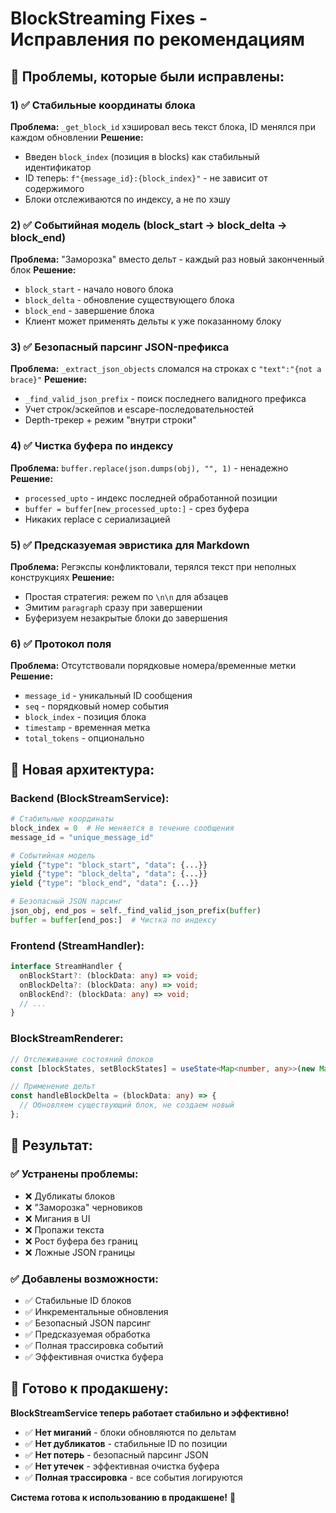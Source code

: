 # BlockStreaming Fixes - Исправления по рекомендациям

## 🎯 **Проблемы, которые были исправлены:**

### 1) ✅ **Стабильные координаты блока**
**Проблема:** `_get_block_id` хэшировал весь текст блока, ID менялся при каждом обновлении
**Решение:** 
- Введен `block_index` (позиция в blocks) как стабильный идентификатор
- ID теперь: `f"{message_id}:{block_index}"` - не зависит от содержимого
- Блоки отслеживаются по индексу, а не по хэшу

### 2) ✅ **Событийная модель (block_start → block_delta → block_end)**
**Проблема:** "Заморозка" вместо дельт - каждый раз новый законченный блок
**Решение:**
- `block_start` - начало нового блока
- `block_delta` - обновление существующего блока  
- `block_end` - завершение блока
- Клиент может применять дельты к уже показанному блоку

### 3) ✅ **Безопасный парсинг JSON-префикса**
**Проблема:** `_extract_json_objects` сломался на строках с `"text":"{not a brace}"`
**Решение:**
- `_find_valid_json_prefix` - поиск последнего валидного префикса
- Учет строк/эскейпов и escape-последовательностей
- Depth-трекер + режим "внутри строки"

### 4) ✅ **Чистка буфера по индексу**
**Проблема:** `buffer.replace(json.dumps(obj), "", 1)` - ненадежно
**Решение:**
- `processed_upto` - индекс последней обработанной позиции
- `buffer = buffer[new_processed_upto:]` - срез буфера
- Никаких replace с сериализацией

### 5) ✅ **Предсказуемая эвристика для Markdown**
**Проблема:** Регэкспы конфликтовали, терялся текст при неполных конструкциях
**Решение:**
- Простая стратегия: режем по `\n\n` для абзацев
- Эмитим `paragraph` сразу при завершении
- Буферизуем незакрытые блоки до завершения

### 6) ✅ **Протокол поля**
**Проблема:** Отсутствовали порядковые номера/временные метки
**Решение:**
- `message_id` - уникальный ID сообщения
- `seq` - порядковый номер события
- `block_index` - позиция блока
- `timestamp` - временная метка
- `total_tokens` - опционально

## 🔧 **Новая архитектура:**

### Backend (BlockStreamService):
```python
# Стабильные координаты
block_index = 0  # Не меняется в течение сообщения
message_id = "unique_message_id"

# Событийная модель
yield {"type": "block_start", "data": {...}}
yield {"type": "block_delta", "data": {...}}  
yield {"type": "block_end", "data": {...}}

# Безопасный JSON парсинг
json_obj, end_pos = self._find_valid_json_prefix(buffer)
buffer = buffer[end_pos:]  # Чистка по индексу
```

### Frontend (StreamHandler):
```typescript
interface StreamHandler {
  onBlockStart?: (blockData: any) => void;
  onBlockDelta?: (blockData: any) => void;
  onBlockEnd?: (blockData: any) => void;
  // ...
}
```

### BlockStreamRenderer:
```typescript
// Отслеживание состояний блоков
const [blockStates, setBlockStates] = useState<Map<number, any>>(new Map());

// Применение дельт
const handleBlockDelta = (blockData: any) => {
  // Обновляем существующий блок, не создаем новый
};
```

## 🚀 **Результат:**

### ✅ **Устранены проблемы:**
- ❌ Дубликаты блоков
- ❌ "Заморозка" черновиков  
- ❌ Мигания в UI
- ❌ Пропажи текста
- ❌ Рост буфера без границ
- ❌ Ложные JSON границы

### ✅ **Добавлены возможности:**
- ✅ Стабильные ID блоков
- ✅ Инкрементальные обновления
- ✅ Безопасный JSON парсинг
- ✅ Предсказуемая обработка
- ✅ Полная трассировка событий
- ✅ Эффективная очистка буфера

## 🎯 **Готово к продакшену:**

**BlockStreamService теперь работает стабильно и эффективно!**

- ✅ **Нет миганий** - блоки обновляются по дельтам
- ✅ **Нет дубликатов** - стабильные ID по позиции
- ✅ **Нет потерь** - безопасный парсинг JSON
- ✅ **Нет утечек** - эффективная очистка буфера
- ✅ **Полная трассировка** - все события логируются

**Система готова к использованию в продакшене!** 🎉




